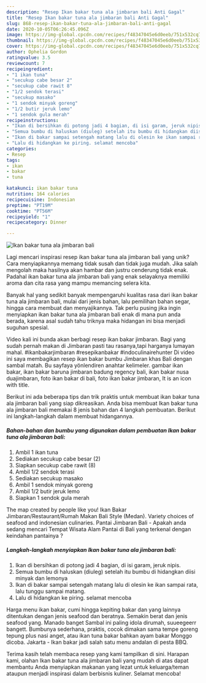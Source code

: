 ```yaml
---
description: "Resep Ikan bakar tuna ala jimbaran bali Anti Gagal"
title: "Resep Ikan bakar tuna ala jimbaran bali Anti Gagal"
slug: 868-resep-ikan-bakar-tuna-ala-jimbaran-bali-anti-gagal
date: 2020-10-05T06:26:45.096Z
image: https://img-global.cpcdn.com/recipes/f48347045e6d0eeb/751x532cq70/ikan-bakar-tuna-ala-jimbaran-bali-foto-resep-utama.jpg
thumbnail: https://img-global.cpcdn.com/recipes/f48347045e6d0eeb/751x532cq70/ikan-bakar-tuna-ala-jimbaran-bali-foto-resep-utama.jpg
cover: https://img-global.cpcdn.com/recipes/f48347045e6d0eeb/751x532cq70/ikan-bakar-tuna-ala-jimbaran-bali-foto-resep-utama.jpg
author: Ophelia Gordon
ratingvalue: 3.5
reviewcount: 7
recipeingredient:
- "1 ikan tuna"
- "secukup cabe besar 2"
- "secukup cabe rawit 8"
- "1/2 sendok terasi"
- "secukup masako"
- "1 sendok minyak goreng"
- "1/2 butir jeruk lemo"
- "1 sendok gula merah"
recipeinstructions:
- "Ikan di bersihkan di potong jadi 4 bagian, di isi garam, jeruk nipis."
- "Semua bumbu di haluskan (diuleg) setelah itu bumbu di hidangkan diisi minyak dan lemonya"
- "Ikan di bakar sampai setengah matang lalu di olesin ke ikan sampai rata, lalu tunggu sampai matang."
- "Lalu di hidangkan ke piring. selamat mencoba"
categories:
- Resep
tags:
- ikan
- bakar
- tuna

katakunci: ikan bakar tuna 
nutrition: 164 calories
recipecuisine: Indonesian
preptime: "PT19M"
cooktime: "PT56M"
recipeyield: "1"
recipecategory: Dinner

---
```



![Ikan bakar tuna ala jimbaran bali](https://img-global.cpcdn.com/recipes/f48347045e6d0eeb/751x532cq70/ikan-bakar-tuna-ala-jimbaran-bali-foto-resep-utama.jpg)

Lagi mencari inspirasi resep ikan bakar tuna ala jimbaran bali yang unik? Cara menyiapkannya memang tidak susah dan tidak juga mudah. Jika salah mengolah maka hasilnya akan hambar dan justru cenderung tidak enak. Padahal ikan bakar tuna ala jimbaran bali yang enak selayaknya memiliki aroma dan cita rasa yang mampu memancing selera kita.

Banyak hal yang sedikit banyak mempengaruhi kualitas rasa dari ikan bakar tuna ala jimbaran bali, mulai dari jenis bahan, lalu pemilihan bahan segar, hingga cara membuat dan menyajikannya. Tak perlu pusing jika ingin menyiapkan ikan bakar tuna ala jimbaran bali enak di mana pun anda berada, karena asal sudah tahu triknya maka hidangan ini bisa menjadi suguhan spesial.

Video kali ini bunda akan berbagi resep ikan bakar jimbaran. Bagi yang sudah pernah makan di Jimbaran pasti tau rasanya,tapi harganya lumayan mahal. #ikanbakarjimbaran #resepikanbakar #indoculinairehunter Di video ini saya membagikan resep ikan bakar bumbu Jimbaran khas Bali dengan sambal matah. Bu sayfaya yönlendiren anahtar kelimeler. gambar ikan bakar, ikan bakar baruna jimbaran badung regency bali, ikan bakar nusa duajimbaran, foto ikan bakar di bali, foto ikan bakar jimbaran, It is an icon with title.


Berikut ini ada beberapa tips dan trik praktis untuk membuat ikan bakar tuna ala jimbaran bali yang siap dikreasikan. Anda bisa membuat Ikan bakar tuna ala jimbaran bali memakai 8 jenis bahan dan 4 langkah pembuatan. Berikut ini langkah-langkah dalam membuat hidangannya.

<!--inarticleads1-->

##### Bahan-bahan dan bumbu yang digunakan dalam pembuatan Ikan bakar tuna ala jimbaran bali:

1. Ambil 1 ikan tuna
1. Sediakan secukup cabe besar (2)
1. Siapkan secukup cabe rawit (8)
1. Ambil 1/2 sendok terasi
1. Sediakan secukup masako
1. Ambil 1 sendok minyak goreng
1. Ambil 1/2 butir jeruk lemo
1. Siapkan 1 sendok gula merah


The map created by people like you! Ikan Bakar Jimbaran/Restaurant/Rumah Makan Bali Style (Medan). Variety choices of seafood and indonesian culinaries. Pantai Jimbaran Bali - Apakah anda sedang mencari Tempat Wisata Alam Pantai di Bali yang terkenal dengan keindahan pantainya ? 

<!--inarticleads2-->

##### Langkah-langkah menyiapkan Ikan bakar tuna ala jimbaran bali:

1. Ikan di bersihkan di potong jadi 4 bagian, di isi garam, jeruk nipis.
1. Semua bumbu di haluskan (diuleg) setelah itu bumbu di hidangkan diisi minyak dan lemonya
1. Ikan di bakar sampai setengah matang lalu di olesin ke ikan sampai rata, lalu tunggu sampai matang.
1. Lalu di hidangkan ke piring. selamat mencoba


Harga menu ikan bakar, cumi hingga kepiting bakar dan yang lainnya ditentukan dengan jenis seafood dan beratnya. Semakin berat dan jenis seafood yang. Manado banget Sambal ini paling idola dirumah, suueegeerr bangett. Bumbunya sederhana, praktis, cocok dimakan sama tempe goreng tepung plus nasi anget, atau ikan tuna bakar bahkan ayam bakar Monggo dicoba. Jakarta - Ikan bakar jadi salah satu menu andalan di pesta BBQ. 

Terima kasih telah membaca resep yang kami tampilkan di sini. Harapan kami, olahan Ikan bakar tuna ala jimbaran bali yang mudah di atas dapat membantu Anda menyiapkan makanan yang lezat untuk keluarga/teman ataupun menjadi inspirasi dalam berbisnis kuliner. Selamat mencoba!
